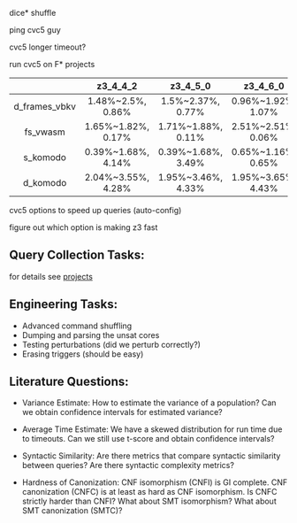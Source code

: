 dice* shuffle

ping cvc5 guy 

cvc5 longer timeout?

run cvc5 on F* projects


| |z3_4_4_2|z3_4_5_0|z3_4_6_0|z3_4_8_5|z3_4_11_2|cvc5_1_0_3|
|:---------:|:---------:|:---------:|:---------:|:---------:|:---------:|:---------:|
|d_frames_vbkv|1.48%~2.5%, 0.86%|1.5%~2.37%, 0.77%|0.96%~1.92%, 1.07%|-~-, -|1.62%~4.36%, 2.57%|-~-, -|
|fs_vwasm|1.65%~1.82%, 0.17%|1.71%~1.88%, 0.11%|2.51%~2.51%, 0.06%|2.51%~2.56%, 0.11%|2.51%~2.62%, 0.11%|-~-, -|
|s_komodo|0.39%~1.68%, 4.14%|0.39%~1.68%, 3.49%|0.65%~1.16%, 0.65%|0.13%~0.78%, 2.59%|0.52%~1.42%, 4.79%|1.03%~1.03%, 0%|
|d_komodo|2.04%~3.55%, 4.28%|1.95%~3.46%, 4.33%|1.95%~3.65%, 4.43%|6.82%~9.44%, 6.62%|5.15%~8.31%, 7.34%|85.35%~86.32%, 1.22%|

cvc5 options to speed up queries (auto-config)

figure out which option is making z3 fast


## Query Collection Tasks:

for details see [projects](projects.md)

## Engineering Tasks:

* Advanced command shuffling
* Dumping and parsing the unsat cores 
* Testing perturbations (did we perturb correctly?)
* Erasing triggers (should be easy)

## Literature Questions:

* Variance Estimate: How to estimate the variance of a population?
Can we obtain confidence intervals for estimated variance?

* Average Time Estimate: We have a skewed distribution for run time due to timeouts. Can we still use t-score and obtain confidence intervals?

* Syntactic Similarity: Are there metrics that compare syntactic similarity between queries? Are there syntactic complexity metrics?

* Hardness of Canonization: CNF isomorphism (CNFI) is GI complete. CNF
canonization (CNFC) is at least as hard as CNF isomorphism. Is CNFC strictly
harder than CNFI? What about SMT isomorphism? What about SMT canonization
(SMTC)?
